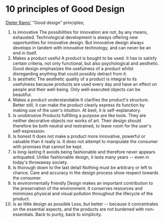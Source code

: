 # 10 principles of Good Design

[Dieter Rams'](https://en.wikipedia.org/wiki/Dieter_Rams) "Good design" principles;

1. Is innovative The possibilities for innovation are not, by any means, exhausted. Technological development is always offering new opportunities for innovative design. But innovative design always develops in tandem with innovative technology, and can never be an end in itself.
1. Makes a product useful A product is bought to be used. It has to satisfy certain criteria, not only functional, but also psychological and aesthetic. Good design emphasizes the usefulness of a product whilst disregarding anything that could possibly detract from it.
1. Is aesthetic The aesthetic quality of a product is integral to its usefulness because products are used every day and have an effect on people and their well-being. Only well-executed objects can be beautiful.
1. Makes a product understandable It clarifies the product's structure. Better still, it can make the product clearly express its function by making use of the user's intuition. At best, it is self-explanatory.
1. Is unobtrusive Products fulfilling a purpose are like tools. They are neither decorative objects nor works of art. Their design should therefore be both neutral and restrained, to leave room for the user's self-expression.
1. Is honest It does not make a product more innovative, powerful or valuable than it really is. It does not attempt to manipulate the consumer with promises that cannot be kept.
1. Is long-lasting It avoids being fashionable and therefore never appears antiquated. Unlike fashionable design, it lasts many years -- even in today's throwaway society.
1. Is thorough down to the last detail Nothing must be arbitrary or left to chance. Care and accuracy in the design process show respect towards the consumer.
1. Is environmentally friendly Design makes an important contribution to the preservation of the environment. It conserves resources and minimizes physical and visual pollution throughout the lifecycle of the product.
1. Is as little design as possible Less, but better -- because it concentrates on the essential aspects, and the products are not burdened with non-essentials. Back to purity, back to simplicity.
